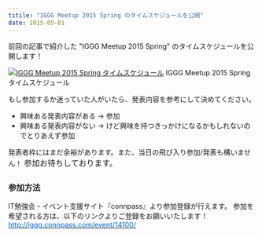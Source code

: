 ```yaml
---
titile: "IGGG Meetup 2015 Spring のタイムスケジュールを公開"
date: 2015-05-01
---
```


前回の記事で紹介した "IGGG Meetup 2015 Spring" のタイムスケジュールを公開します！

[![IGGG Meetup 2015 Spring タイムスケジュール](//www.iggg.org/wp-content/uploads/2015/05/time_schedule4.png)](//www.iggg.org/wp-content/uploads/2015/05/time_schedule4.png) IGGG Meetup 2015 Spring タイムスケジュール

もし参加するか迷っていた人がいたら、発表内容を参考にして決めてください。

* 興味ある発表内容がある -> 参加
* 興味ある発表内容がない -> けど興味を持つきっかけになるかもしれないのでとりあえず参加

発表者枠にはまだ余裕があります。また、当日の飛び入り参加/発表も構いません！
<span style="line-height: 1.714285714; font-size: 1rem;">参加お待ちしております。</span>

### 参加方法

IT勉強会・イベント支援サイト『connpass』より参加登録が行えます。
参加を希望される方は、以下のリンクよりご登録をお願いいたします！
[<span style="color: #0066cc;">http://iggg.connpass.com/event/14100/</span>](http://iggg.connpass.com/event/14100/)